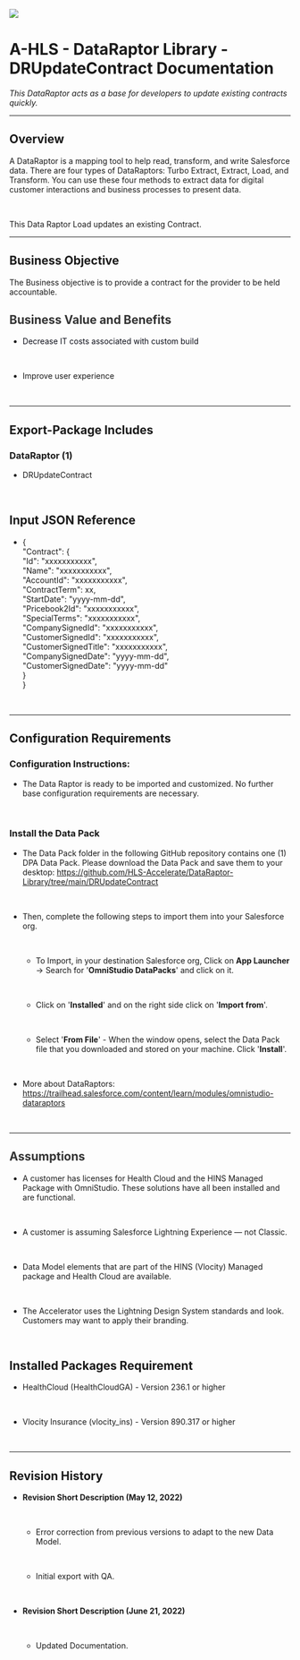 ![](/images/ahlsbanner.png)
<h1 id='DUfACAaHxVP'>A-HLS - DataRaptor Library - DRUpdateContract Documentation</h1>

<i>This DataRaptor acts as a base for developers to update existing contracts quickly.</i><br/>

<hr style='width:100%'><h2 id='DUfACAT8M3H'>Overview</h2>

A DataRaptor is a mapping tool to help read, transform, and write Salesforce data. There are four types of DataRaptors: <span style="color:#1e1e1c" textcolor="#1e1e1c">Turbo Extract, Extract, Load, and Transform. You can use these four methods to extract data for digital customer interactions and business processes to present data. </span><br/>

<br/>

This Data Raptor Load updates an existing Contract.<br/>

<hr style='width:100%'><h2 id='DUfACAyJCAh'>Business Objective</h2>

The Business objective is to provide a contract for the provider to be held accountable. <br/>

<h2 id='DUfACAKe2tj'><span style="color:#333333" textcolor="#333333">Business Value and Benefits</span></h2>

<div data-section-style='5' class="" style=""><ul id='DUfACALTZ59'><li id='temp:C:DUf48f6afe5d5874f3ca6bb5b90e' class='' value='1'><span style="color:#0e101a" textcolor="#0e101a">Decrease IT costs associated with custom build</span>

<br/></li><li id='temp:C:DUf307aad11f3e64465ac9031098' class=''>Improve user experience

<br/></li></ul></div><hr style='width:100%'><h2 id='DUfACAI1r3X'>Export-Package Includes</h2>

<h3 id='DUfACAijDy8'><b>DataRaptor (1)</b></h3>

<div data-section-style='5' class="" style=""><ul id='DUfACA7BD6a'><li id='DUfACA2BTBG' class='' value='1'>DRUpdateContract

<br/></li></ul></div><h2 id='DUfACAGedPT'><b>Input JSON Reference</b></h2>

<div data-section-style='5' class="" style=""><ul id='DUfACA2Kt0Z'><li id='DUfACAaLyFu' class='' value='1'>{<br>    "Contract": {<br>        "Id": "xxxxxxxxxxx",<br>        "Name": "xxxxxxxxxxx",<br>        "AccountId": "xxxxxxxxxxx",<br>        "ContractTerm": xx,<br>        "StartDate": "yyyy-mm-dd",<br>        "Pricebook2Id": "xxxxxxxxxxx",<br>        "SpecialTerms": "xxxxxxxxxxx",<br>        "CompanySignedId": "xxxxxxxxxxx",<br>        "CustomerSignedId": "xxxxxxxxxxx",<br>        "CustomerSignedTitle": "xxxxxxxxxxx",<br>        "CompanySignedDate": "yyyy-mm-dd",<br>        "CustomerSignedDate": "yyyy-mm-dd"<br>    }<br>}

<br/></li></ul></div><hr style='width:100%'><h2 id='DUfACAn1vvl'>Configuration Requirements</h2>

<h3 id='temp:C:DUfddcfab02fe954cdeb54a25e49'>Configuration Instructions:</h3>

<div data-section-style='5' class="" style=""><ul id='temp:C:DUf3d204437c13e497c9c63fc54e'><li id='temp:C:DUf86cb7d965244429eace5b0e8c' class='' value='1'>The Data Raptor is ready to be imported and customized. No further base configuration requirements are necessary.

<br/></li></ul></div><h3 id='temp:C:DUf832a3ec9f4f4438c837bb6992'>Install the Data Pack</h3>

<div class="" style="" data-section-style='6'><ul id='DUfACAKkDej'><li id='DUfACAZJSjg' class='' value='1'>The Data Pack folder in the following GitHub repository contains one (1) DPA Data Pack. Please download the Data Pack and save them to your desktop: <a href="https://github.com/HLS-Accelerate/DataRaptor-Library/tree/main/DRUpdateContract">https://github.com/HLS-Accelerate/DataRaptor-Library/tree/main/DRUpdateContract</a>

<br/></li><li id='DUfACAnjiOW' class='parent'>Then, complete the following steps to import them into your Salesforce org.

<br/></li><ul><li id='DUfACASlSyA' class=''>To Import, in your destination Salesforce org, Click on <b>App Launcher</b> → Search for '<b>OmniStudio DataPacks</b>' and click on it.

<br/></li><li id='DUfACAVrPgH' class=''>Click on '<b>Installed</b>' and on the right side click on '<b>Import from</b>'.

<br/></li><li id='DUfACA92rDy' class=''>Select '<b>From File</b>' - When the window opens, select the Data Pack file that you downloaded and stored on your machine. Click '<b>Install</b>'.

<br/></li></ul><li id='DUfACA42u9a' class=''>More about DataRaptors: <a href="https://trailhead.salesforce.com/content/learn/modules/omnistudio-dataraptors">https://trailhead.salesforce.com/content/learn/modules/omnistudio-dataraptors</a>

<br/></li></ul></div><hr style='width:100%'><h2 id='temp:C:DUf9420136cd8b4465484641c240'><span style="color:#333333" textcolor="#333333">Assumptions</span></h2>

<div data-section-style='5' class="" style=""><ul id='temp:C:DUf34250f7c8b4b4c28acc4e4822'><li id='temp:C:DUf6cfbe9f48b0647b28e925cc00' class='' value='1'>A customer has licenses for Health Cloud and the HINS Managed Package with OmniStudio. These solutions have all been installed and are functional.

<br/></li><li id='temp:C:DUfca4686de6fe54bcbac847f0fb' class=''>A customer is assuming Salesforce Lightning Experience — not Classic.

<br/></li><li id='temp:C:DUfd8a71833836f44999329fd1d9' class=''>Data Model elements that are part of the HINS (Vlocity) Managed package and Health Cloud are available.

<br/></li><li id='temp:C:DUf7256a5e52f4a486589b57bd0d' class=''>The Accelerator uses the Lightning Design System standards and look. Customers may want to apply their branding.

<br/></li></ul></div><h2 id='DUfACAIV2ma'>Installed Packages Requirement</h2>

<div data-section-style='5' class="" style=""><ul id='DUfACAQkbs1'><li id='DUfACAGqe1J' class='' value='1'>HealthCloud (HealthCloudGA) - Version 236.1 or higher

<br/></li><li id='DUfACAfDiFv' class=''>Vlocity Insurance (vlocity_ins) - Version 890.317 or higher

<br/></li></ul></div><hr style='width:100%'><h2 id='DUfACAJi9Al'>Revision History</h2>

<div data-section-style='5' class="" style=""><ul id='DUfACAbdn1u'><li id='DUfACAeOuue' class='parent' value='1'><b>Revision Short Description (May 12, 2022)</b>

<br/></li><ul><li id='DUfACA021GH' class=''>Error correction from previous versions to adapt to the new Data Model.

<br/></li><li id='DUfACA4Lj0W' class=''>Initial export with QA.

<br/></li></ul><li id='DUfACA25AXU' class='parent'><b>Revision Short Description (June 21, 2022)</b>

<br/></li><ul><li id='DUfACAIOxTi' class=''>Updated Documentation.
